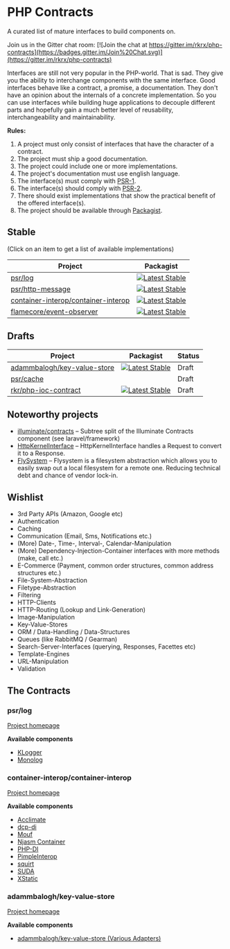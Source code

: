 PHP Contracts
=============

A curated list of mature interfaces to build components on.

Join us in the Gitter chat room: [![Join the chat at https://gitter.im/rkrx/php-contracts](https://badges.gitter.im/Join%20Chat.svg)](https://gitter.im/rkrx/php-contracts)

Interfaces are still not very popular in the PHP-world. That is sad. They give you the ability to interchange components with the same interface.
Good interfaces behave like a contract, a promise, a documentation. They don't have an opinion about the internals of a concrete implementation.
So you can use interfaces while building huge applications to decouple different parts and hopefully gain a much better level of reusability,
interchangeability and maintainability.

**Rules:**

1. A project must only consist of interfaces that have the character of a contract.
2. The project must ship a good documentation.
3. The project could include one or more implementations.
4. The project's documentation must use english language.
5. The interface(s) must comply with [PSR-1](http://www.php-fig.org/psr/psr-1/).
6. The interface(s) should comply with [PSR-2](http://www.php-fig.org/psr/psr-2/).
7. There should exist implementations that show the practical benefit of the offered interface(s).
8. The project should be available through [Packagist](https://packagist.org/).


## Stable

(Click on an item to get a list of available implementations)

| Project | Packagist |
|---------|-----------|
| [psr/log](#psrlog) | [![Latest Stable](http://img.shields.io/packagist/v/psr/log.svg)](https://packagist.org/packages/psr/log) |
| [psr/http-message](https://github.com/php-fig/http-message) | [![Latest Stable](http://img.shields.io/packagist/v/psr/http-message.svg)](https://packagist.org/packages/psr/http-message) |
| [container-interop/container-interop](#container-interopcontainer-interop) | [![Latest Stable](http://img.shields.io/packagist/v/container-interop/container-interop.svg)](https://packagist.org/packages/container-interop/container-interop) |
| [flamecore/event-observer](https://github.com/FlameCore/EventObserver) | [![Latest Stable](http://img.shields.io/packagist/v/flamecore/event-observer.svg)](https://packagist.org/packages/flamecore/event-observer) |

## Drafts

| Project | Packagist | Status |
|---------|-----------|--------|
| [adammbalogh/key-value-store](#adammbaloghkey-value-store) | [![Latest Stable](http://img.shields.io/packagist/v/adammbalogh/key-value-store.svg)](https://packagist.org/packages/adammbalogh/key-value-store) | Draft |
| [psr/cache](https://github.com/php-fig/fig-standards/blob/master/proposed/cache.md) | | Draft |
| [rkr/php-ioc-contract](https://packagist.org/packages/rkr/php-ioc-contract) | [![Latest Stable](http://img.shields.io/packagist/v/rkr/php-di-ioc-adapter.svg)](https://packagist.org/packages/rkr/php-di-ioc-adapter) | Draft |


## Noteworthy projects

* [illuminate/contracts](https://github.com/illuminate/contracts) – Subtree split of the Illuminate Contracts component (see laravel/framework)
* [HttpKernelInterface](https://github.com/symfony/symfony/blob/master/src/Symfony/Component/HttpKernel/HttpKernelInterface.php) – HttpKernelInterface handles a Request to convert it to a Response.
* [FlySystem](http://flysystem.thephpleague.com) – Flysystem is a filesystem abstraction which allows you to easily swap out a local filesystem for a remote one. Reducing technical debt and chance of vendor lock-in. 

## Wishlist

* 3rd Party APIs (Amazon, Google etc)
* Authentication
* Caching
* Communication (Email, Sms, Notifications etc.)
* (More) Date-, Time-, Interval-, Calendar-Manipulation
* (More) Dependency-Injection-Container interfaces with more methods (make, call etc.)
* E-Commerce (Payment, common order structures, common address structures etc.)
* File-System-Abstraction
* Filetype-Abstraction
* Filtering
* HTTP-Clients
* HTTP-Routing (Lookup and Link-Generation)
* Image-Manipulation
* Key-Value-Stores
* ORM / Data-Handling / Data-Structures
* Queues (like RabbitMQ / Gearman)
* Search-Server-Interfaces (querying, Responses, Facettes etc)
* Template-Engines
* URL-Manipulation
* Validation


## The Contracts

### psr/log

[Project homepage](https://github.com/php-fig/log)

**Available components**

* [KLogger](https://github.com/katzgrau/KLogger)
* [Monolog](https://github.com/Seldaek/monolog)

### container-interop/container-interop

[Project homepage](https://github.com/container-interop/container-interop)

**Available components**

* [Acclimate](https://github.com/jeremeamia/acclimate-container)
* [dcp-di](https://github.com/estelsmith/dcp-di)
* [Mouf](http://mouf-php.com/)
* [Njasm Container](https://github.com/njasm/container)
* [PHP-DI](http://php-di.org/)
* [PimpleInterop](https://github.com/moufmouf/pimple-interop)
* [squirt](https://github.com/phlogisticfugu/squirt)
* [SUDA](https://github.com/guide42/suda)
* [XStatic](https://github.com/jeremeamia/xstatic)

### adammbalogh/key-value-store

[Project homepage](https://github.com/adammbalogh/key-value-store)

**Available components**

* [adammbalogh/key-value-store (Various Adapters)](https://github.com/adammbalogh/key-value-store#adapters)
